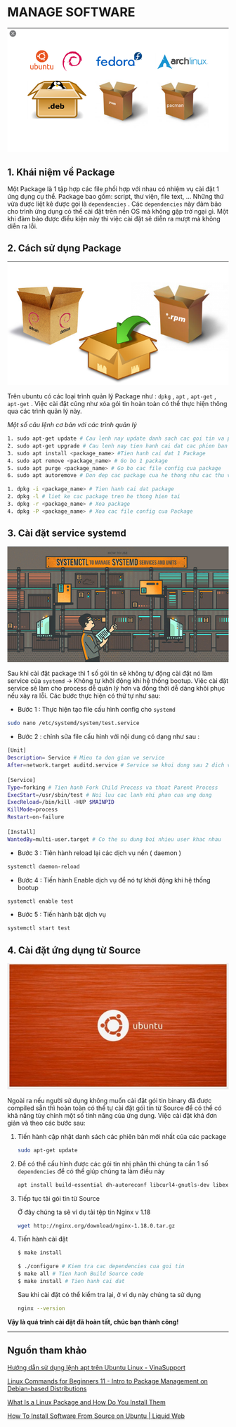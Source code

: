 # MANAGE SOFTWARE

![MANAGE%20SOFTWARE/Untitled.png](MANAGE%20SOFTWARE/Untitled.png)

## 1. Khái niệm về Package

Một Package là 1 tập hợp các file phối hợp với nhau có nhiệm vụ cài đặt 1 ứng dụng cụ thể. Package bao gồm: script, thư viện, file text, ... Những thứ vừa được liệt kê được gọi là `dependencies` . Các `dependencies` này đảm bảo cho trình ứng dụng có thể cài đặt trên nền OS mà không gặp trở ngại gì. Một khi đảm bảo được điều kiện này thì việc cài đặt sẽ diễn ra mượt mà không diễn ra lỗi. 

## 2. Cách sử dụng Package

![MANAGE%20SOFTWARE/Untitled%201.png](MANAGE%20SOFTWARE/Untitled%201.png)

Trên ubuntu có các loại trình quản lý Package như : `dpkg` , `apt` , `apt-get` , `apt-get` . Việc cài đặt cũng như xóa gói tin hoàn toàn có thể thực hiện thông qua các trình quản lý này. 

*Một số câu lệnh cơ bản với các trình quản lý*

```bash
1. sudo apt-get update # Cau lenh nay update danh sach cac goi tin va phien ban cua no nhung khong tien hanh cai dat
2. sudo apt-get upgrade # Cau lenh nay tien hanh cai dat cac phien ban moi hon cua cac ung dung
3. sudo apt install <package_name> #Tien hanh cai dat 1 Package
4. sudo apt remove <package_name> # Go bo 1 package
5. sudo apt purge <package_name> # Go bo cac file config cua package
6. sudo apt autoremove # Don dep cac package cua he thong nhu cac thu vien,... sau khi go bo package
```

```bash
1. dpkg -i <package_name> # Tien hanh cai dat package
2. dpkg -l # liet ke cac package tren he thong hien tai
3. dpkg -r <package_name> # Xoa package
4. dpkg -P <package_name> # Xoa cac file config cua Package 
```

## 3. Cài đặt service systemd

![MANAGE%20SOFTWARE/Untitled%202.png](MANAGE%20SOFTWARE/Untitled%202.png)

Sau khi cài đặt package thì 1 số gói tin sẽ không tự động cài đặt nó làm service của `systemd` → Không tự khởi động khi hệ thống bootup. Việc cài đặt service sẽ làm cho process dễ quản lý hơn và đồng thời dễ dàng khôi phục nếu xảy ra lỗi. Các bước thực hiện có thứ tự như sau:  

- Bước 1 : Thực hiện tạo file cấu hình config cho `systemd`

```bash
sudo nano /etc/systemd/system/test.service
```

- Bước 2 : chỉnh sửa file cấu hình với nội dung có dạng như sau :

```bash
[Unit]
Description= Service # Mieu ta don gian ve service
After=network.target auditd.service # Service se khoi dong sau 2 dich vu nay

[Service]
Type=forking # Tien hanh Fork Child Process va thoat Parent Process
ExecStart=/usr/sbin/test # Noi luu cac lanh nhi phan cua ung dung
ExecReload=/bin/kill -HUP $MAINPID
KillMode=process 
Restart=on-failure

[Install]
WantedBy=multi-user.target # Co the su dung boi nhieu user khac nhau
```

- Bước 3 : Tiên hành reload lại các dịch vụ nền ( daemon )

```bash
systemctl daemon-reload
```

- Bước 4 : Tiến hành Enable dịch vụ để nó tự khởi động khi hệ thống bootup

```bash
systemctl enable test
```

- Bước 5 : Tiến hành bật dịch vụ

```bash
systemctl start test
```

## 4. Cài đặt ứng dụng từ Source

![MANAGE%20SOFTWARE/Untitled%203.png](MANAGE%20SOFTWARE/Untitled%203.png)

Ngoài ra nếu người sử dụng không muốn cài đặt gói tin binary đã được compiled sẵn thì hoàn toàn có thể tự cài đặt gói tin từ Source để có thể có khả năng tùy chỉnh một số tính năng của ứng dụng. Việc cài đặt khá đơn giản và theo các bước sau:

1. Tiến hành cập nhật danh sách các phiên bản mới nhất của các package

    ```bash
    sudo apt-get update
    ```

2. Để có thể cấu hình được các gói tin nhị phân thì chúng ta cần 1 số `dependencies` để có thể giúp chúng ta làm điều này

    ```bash
    apt install build-essential dh-autoreconf libcurl4-gnutls-dev libexpat1-dev gettext libz-dev libssl-dev -y
    ```

3. Tiếp tục tải gói tin từ Source 

    Ở đây chúng ta sẽ ví dụ tải tệp tin Nginx v 1.18 

    ```bash
    wget http://nginx.org/download/nginx-1.18.0.tar.gz
    ```

4. Tiến hành cài đặt 

    ```bash
    $ make install 
    ```

    ```bash
    $ ./configure # Kiem tra cac dependencies cua goi tin 
    $ make all # Tien hanh Build Source code
    $ make install # Tien hanh cai dat
    ```

    Sau khi cài đặt có thể kiểm tra lại, ở ví dụ này chúng ta sử dụng

    ```bash
    nginx --version 
    ```

**Vậy là quá trình cài đặt đã hoàn tất, chúc bạn thành công!**

---

## Nguồn tham khảo

[Hướng dẫn sử dụng lệnh apt trên Ubuntu Linux - VinaSupport](https://vinasupport.com/huong-dan-su-dung-lenh-apt-tren-ubuntu-linux/)

[Linux Commands for Beginners 11 - Intro to Package Management on Debian-based Distributions](https://www.youtube.com/watch?v=yxc2ntmH9xY)

[What Is a Linux Package and How Do You Install Them](https://www.lifewire.com/guide-to-linux-packages-2202801)

[How To Install Software From Source on Ubuntu | Liquid Web](https://www.liquidweb.com/kb/how-to-install-software-from-source-on-ubuntu/)